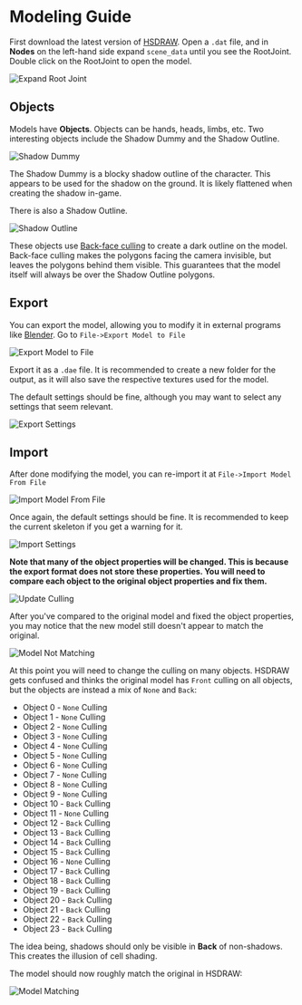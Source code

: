 # Modeling Guide

First download the latest version of [HSDRAW](https://github.com/Ploaj/HSDLib/releases).
Open a `.dat` file, and in **Nodes** on the left-hand side expand `scene_data` until you
see the RootJoint. Double click on the RootJoint to open the model.

![Expand Root Joint](/gnt4/images/modeling/1.png?raw=true "Expand Root Joint")

## Objects

Models have **Objects**. Objects can be hands, heads, limbs, etc. Two interesting objects
include the Shadow Dummy and the Shadow Outline.

![Shadow Dummy](/gnt4/images/modeling/2.PNG?raw=true "Shadow Dummy")

The Shadow Dummy is a blocky shadow outline of the character. This appears to be used for
the shadow on the ground. It is likely flattened when creating the shadow in-game.

There is also a Shadow Outline.

![Shadow Outline](/gnt4/images/modeling/3.PNG?raw=true "Shadow Outline")

These objects use [Back-face culling](https://en.wikipedia.org/wiki/Back-face_culling) to
create a dark outline on the model. Back-face culling makes the polygons facing the
camera invisible, but leaves the polygons behind them visible. This guarantees that the
model itself will always be over the Shadow Outline polygons.

## Export

You can export the model, allowing you to modify it in external programs like
[Blender](https://www.blender.org/). Go to `File->Export Model to File`

![Export Model to File](/gnt4/images/modeling/4.png?raw=true "Export Model to File")

Export it as a `.dae` file. It is recommended to create a new folder for the output,
as it will also save the respective textures used for the model.

The default settings should be fine, although you may want to select any settings
that seem relevant.

![Export Settings](/gnt4/images/modeling/5.png?raw=true "Export Settings")

## Import

After done modifying the model, you can re-import it at `File->Import Model From File`

![Import Model From File](/gnt4/images/modeling/6.png?raw=true "Import Model From File")

Once again, the default settings should be fine. It is recommended to keep the current skeleton if you get a warning for it.

![Import Settings](/gnt4/images/modeling/7.png?raw=true "Export Settings")

**Note that many of the object properties will be changed. This is because the export format does not store these properties.
You will need to compare each object to the original object properties and fix them.**

![Update Culling](/gnt4/images/modeling/8.png?raw=true "Update Culling")

After you've compared to the original model and fixed the object properties, you may notice that the new model still
doesn't appear to match the original.

![Model Not Matching](/gnt4/images/modeling/9.PNG?raw=true "Model Not Matching")

At this point you will need to change the culling on many objects. HSDRAW gets confused
and thinks the original model has `Front` culling on all objects, but the objects are
instead a mix of `None` and `Back`:

- Object 0 - `None` Culling
- Object 1 - `None` Culling
- Object 2 - `None` Culling
- Object 3 - `None` Culling
- Object 4 - `None` Culling
- Object 5 - `None` Culling
- Object 6 - `None` Culling
- Object 7 - `None` Culling
- Object 8 - `None` Culling
- Object 9 - `None` Culling
- Object 10 - `Back` Culling
- Object 11 - `None` Culling
- Object 12 - `Back` Culling
- Object 13 - `Back` Culling
- Object 14 - `Back` Culling
- Object 15 - `Back` Culling
- Object 16 - `None` Culling
- Object 17 - `Back` Culling
- Object 18 - `Back` Culling
- Object 19 - `Back` Culling
- Object 20 - `Back` Culling
- Object 21 - `Back` Culling
- Object 22 - `Back` Culling
- Object 23 - `Back` Culling

The idea being, shadows should only be visible in **Back** of non-shadows. This creates the illusion
of cell shading.

The model should now roughly match the original in HSDRAW:

![Model Matching](/gnt4/images/modeling/10.PNG?raw=true "Model Matching")
